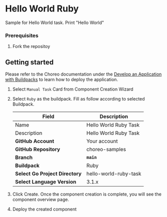 # Hello World Ruby

Sample for Hello World task. Print "Hello World"

### Prerequisites
1. Fork the repositoy

## Getting started

Please refer to the Choreo documentation under the [Develop an Application with Buildpacks](https://wso2.com/choreo/develop-components/deploy-an-application-with-buildpacks) to learn how to deploy the application.

1. Select `Manual Task` Card from Component Creation Wizard
2. Select `Ruby` as the buildpack. Fill as follow according to selected Buildpack.

    | **Field**             | **Description**                               |
    |-----------------------|-----------------------------------------------|
    |Name           | Hello World Ruby Task              |
    |Description    | Hello World Ruby Task       |
    | **GitHub Account**    | Your account                                  |
    | **GitHub Repository** | choreo-samples |
    | **Branch**            | **`main`**                               |
    | **Buildpack**      | Ruby|
    | **Select Go Project Directory**       | hello-world-ruby-task |
    | **Select Language Version**              | 3.1.x |

3. Click Create. Once the component creation is complete, you will see the component overview page.
4. Deploy the created component
